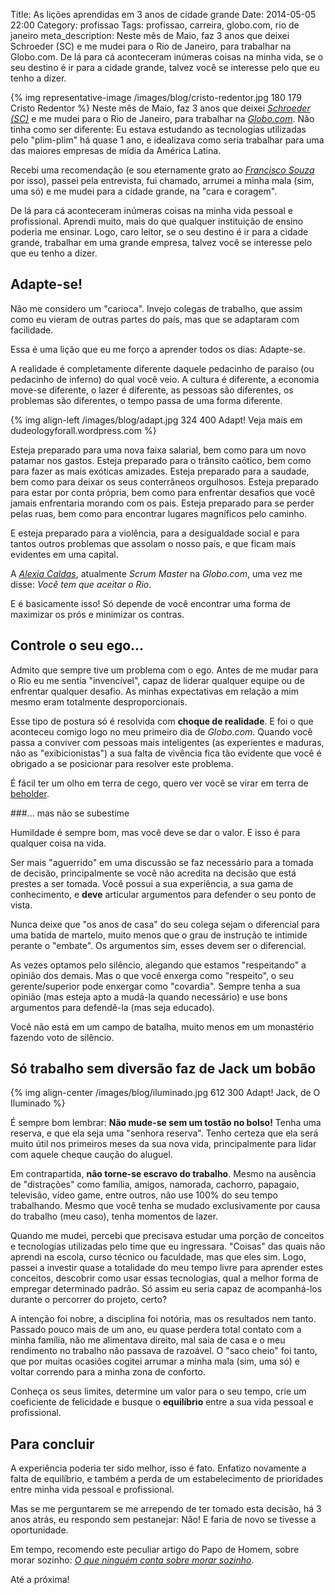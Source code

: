 Title: As lições aprendidas em 3 anos de cidade grande
Date: 2014-05-05 22:00
Category: profissao
Tags: profissao, carreira, globo.com, rio de janeiro
meta_description: Neste mês de Maio, faz 3 anos que deixei Schroeder (SC) e me mudei para o Rio de Janeiro, para trabalhar na Globo.com. De lá para cá aconteceram inúmeras coisas na minha vida, se o seu destino é ir para a cidade grande, talvez você se interesse pelo que eu tenho a dizer.


{% img representative-image /images/blog/cristo-redentor.jpg 180 179 Cristo Redentor %}
Neste mês de Maio, faz 3 anos que deixei *[Schroeder (SC)][1]* e me mudei para
o Rio de Janeiro, para trabalhar na *[Globo.com][2]*. Não tinha como ser
diferente: Eu estava estudando as tecnologias utilizadas pelo "plim-plim" há 
quase 1 ano, e idealizava como seria trabalhar para uma das maiores empresas 
de mídia da América Latina.

<!-- PELICAN_END_SUMMARY -->

Recebi uma recomendação (e sou eternamente grato ao *[Francisco Souza][3]* por 
isso), passei pela entrevista, fui chamado, arrumei a minha mala (sim, uma só) 
e me mudei para a cidade grande, na "cara e coragem".

De lá para cá aconteceram inúmeras coisas na minha vida pessoal e profissional. 
Aprendi muito, mais do que qualquer instituição de ensino poderia me ensinar. 
Logo, caro leitor, se o seu destino é ir para a cidade grande, trabalhar em 
uma grande empresa, talvez você se interesse pelo que eu tenho a dizer.


Adapte-se!
----------

Não me considero um "carioca". Invejo colegas de trabalho, que assim como eu 
vieram de outras partes do país, mas que se adaptaram com facilidade.

Essa é uma lição que eu me forço a aprender todos os dias: Adapte-se.

A realidade é completamente diferente daquele pedacinho de paraíso (ou 
pedacinho de inferno) do qual você veio. A cultura é diferente, a economia 
move-se diferente, o lazer é diferente, as pessoas são diferentes, os 
problemas são diferentes, o tempo passa de uma forma diferente.

{% img align-left /images/blog/adapt.jpg 324 400 Adapt! Veja mais em dudeologyforall.wordpress.com %}

Esteja preparado para uma nova faixa salarial, bem como para um novo patamar 
nos gastos. Esteja preparado para o trânsito caótico, bem como para fazer as 
mais exóticas amizades. Esteja preparado para a saudade, bem como para deixar
os seus conterrâneos orgulhosos. Esteja preparado para estar por conta 
própria, bem como para enfrentar desafios que você jamais enfrentaria morando 
com os pais. Esteja preparado para se perder pelas ruas, bem como para 
encontrar lugares magníficos pelo caminho.

E esteja preparado para a violência, para a desigualdade social e para tantos 
outros problemas que assolam o nosso país, e que ficam mais evidentes em uma 
capital.

A *[Alexia Caldas][4]*, atualmente *Scrum Master* na *Globo.com*, uma vez me 
disse: *Você tem que aceitar o Rio*.

E é basicamente isso! Só depende de você encontrar uma forma de maximizar os 
prós e minimizar os contras.


Controle o seu ego...
---------------------

Admito que sempre tive um problema com o ego. Antes de me mudar para o Rio eu 
me sentia "invencível", capaz de liderar qualquer equipe ou de  enfrentar 
qualquer desafio. As minhas expectativas em relação a mim mesmo eram 
totalmente desproporcionais.

Esse tipo de postura só é resolvida com **choque de realidade**. E foi o que 
aconteceu comigo logo no meu primeiro dia de *Globo.com*. Quando você passa a 
conviver com pessoas mais inteligentes (as experientes e maduras, não as 
"exibicionistas") a sua falta de vivência fica tão evidente que você é 
obrigado a se posicionar para resolver este problema.

É fácil ter um olho em terra de cego, quero ver você se virar em terra 
de [beholder][5].


###... mas não se subestime

Humildade é sempre bom, mas você deve se dar o valor. E isso é para qualquer 
coisa na vida.

Ser mais "aguerrido" em uma discussão se faz necessário para a tomada de 
decisão, principalmente se você não acredita na decisão que está prestes a ser 
tomada. Você possui a sua experiência, a sua gama de conhecimento, e **deve** 
articular argumentos para defender o seu ponto de vista.

Nunca deixe que "os anos de casa" do seu colega sejam o diferencial para uma
batida de martelo, muito menos que o grau de instrução te 
intimide perante o "embate". Os argumentos sim, esses devem ser o diferencial.

As vezes optamos pelo silêncio, alegando que estamos "respeitando" a opinião 
dos demais. Mas o que você enxerga como "respeito", o seu gerente/superior 
pode enxergar como "covardia". Sempre tenha a sua opinião (mas esteja apto a 
mudá-la quando necessário) e use bons argumentos para defendê-la (mas seja 
educado).

Você não está em um campo de batalha, muito menos em um monastério fazendo 
voto de silêncio.


Só trabalho sem diversão faz de Jack um bobão
---------------------------------------------

{% img align-center /images/blog/iluminado.jpg 612 300 Adapt! Jack, de O Iluminado %}

É sempre bom lembrar: **Não mude-se sem um tostão no bolso!** Tenha uma 
reserva, e que ela seja uma "senhora reserva". Tenho certeza que ela será 
muito útil nos primeiros meses da sua nova vida, principalmente para lidar 
com aquele cheque caução do aluguel.

Em contrapartida, **não torne-se escravo do trabalho**. Mesmo na ausência 
de "distrações" como família, amigos, namorada, cachorro, papagaio, televisão, 
vídeo game, entre outros, não use 100% do seu tempo trabalhando. Mesmo que 
você tenha se mudado exclusivamente por causa do trabalho (meu caso), tenha 
momentos de lazer.

Quando me mudei, percebi que precisava estudar uma porção de conceitos e 
tecnologias utilizadas pelo time que eu ingressara. "Coisas" das quais não 
aprendi na escola, curso técnico ou faculdade, mas que eles sim. Logo, passei 
a investir quase a totalidade do meu tempo livre para aprender estes 
conceitos, descobrir como usar essas tecnologias, qual a melhor forma de 
empregar determinado padrão. Só assim eu seria capaz de acompanhá-los durante 
o percorrer do projeto, certo?

A intenção foi nobre, a disciplina foi notória, mas os resultados nem tanto.
Passado pouco mais de um ano, eu quase perdera total contato com a minha família, não me 
alimentava direito, mal saia de casa e o meu rendimento no trabalho não 
passava de razoável. O "saco cheio" foi tanto, que por muitas ocasiões 
cogitei arrumar a minha mala (sim, uma só) e voltar correndo para a minha 
zona de conforto.

Conheça os seus limites, determine um valor para o seu tempo, crie um 
coeficiente de felicidade e busque o **equilíbrio** entre a sua vida pessoal e 
profissional.


Para concluir
-------------

A experiência poderia ter sido melhor, isso é fato. Enfatizo novamente a 
falta de equilíbrio, e também a perda de um estabelecimento de prioridades 
entre minha vida pessoal e profissional.

Mas se me perguntarem se me arrependo de ter tomado esta decisão, há 3 anos 
atrás, eu respondo sem pestanejar: Não! E faria de novo se tivesse a 
oportunidade.

Em tempo, recomendo este peculiar artigo do Papo de Homem, sobre morar 
sozinho: [*O que ninguém conta sobre morar sozinho*][6].

Até a próxima!


  [1]: http://pt.wikipedia.org/wiki/Schroeder "Conheça SC!"
  [2]: http://globo.com "Uma das maiores empresas de mídia da América Latina"
  [3]: https://twitter.com/franciscosouza "Siga o Chico no Twitter"
  [4]: https://twitter.com/alexiacaldas "Siga a Alexia no Twitter"
  [5]: http://pt.wikipedia.org/wiki/Beholder "No RPG, você nunca irá querer se deparar com um Beholder"
  [6]: http://papodehomem.com.br/o-que-ninguem-conta-sobre-morar-sozinho/ "O que ninguém conta sobre morar sozinho"
